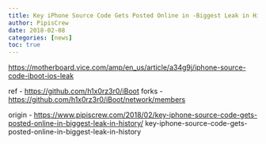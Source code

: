 ```yaml
---
title: Key iPhone Source Code Gets Posted Online in -Biggest Leak in History-
author: PipisCrew
date: 2018-02-08
categories: [news]
toc: true
---
```


https://motherboard.vice.com/amp/en_us/article/a34g9j/iphone-source-code-iboot-ios-leak

ref - https://github.com/h1x0rz3r0/iBoot
forks - https://github.com/h1x0rz3r0/iBoot/network/members

origin - https://www.pipiscrew.com/2018/02/key-iphone-source-code-gets-posted-online-in-biggest-leak-in-history/ key-iphone-source-code-gets-posted-online-in-biggest-leak-in-history